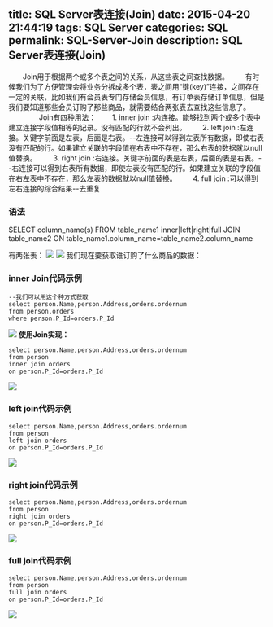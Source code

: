 title: SQL Server表连接(Join)
date: 2015-04-20 21:44:19
tags: SQL Server
categories: SQL
permalink: SQL-Server-Join
description: SQL Server表连接(Join)
---
　　Join用于根据两个或多个表之间的关系，从这些表之间查找数据。
　　有时候我们为了方便管理会将业务分拆成多个表，表之间用“键(key)”连接，之间存在一定的关联，比如我们有会员表专门存储会员信息，有订单表存储订单信息，但是我们要知道那些会员订购了那些商品，就需要结合两张表去查找这些信息了。
　　
　　Join有四种用法：
　　1. inner join :内连接。能够找到两个或多个表中建立连接字段值相等的记录。没有匹配的行就不会列出。
　　2. left join :左连接。关键字前面是左表，后面是右表。--左连接可以得到左表所有数据，即使右表没有匹配的行。如果建立关联的字段值在右表中不存在，那么右表的数据就以null值替换。
　　3. right join :右连接。关键字前面的表是左表，后面的表是右表。--右连接可以得到右表所有数据，即使左表没有匹配的行。如果建立关联的字段值在右左表中不存在，那么左表的数据就以null值替换。
　　4. full join :可以得到左右连接的综合结果--去重复
<!--more-->
### 语法
SELECT column_name(s)
FROM table_name1
inner|left|right|full JOIN table_name2 
ON table_name1.column_name=table_name2.column_name


有两张表：
![](http://ww1.sinaimg.cn/mw690/c55a7aeejw1f1e9ogltfcj20ha05wmx1.jpg)
![](http://ww1.sinaimg.cn/mw690/c55a7aeejw1f1eagmfb0cj20fe04cjr8.jpg)
我们现在要获取谁订购了什么商品的数据：

### inner Join代码示例
```
--我们可以用这个种方式获取
select person.Name,person.Address,orders.ordernum 
from person,orders 
where person.P_Id=orders.P_Id
```
![](http://ww2.sinaimg.cn/mw690/c55a7aeejw1f1e9stu5clj20ex04ijr6.jpg)
**使用Join实现：**
```
select person.Name,person.Address,orders.ordernum 
from person 
inner join orders 
on person.P_Id=orders.P_Id
```
![](http://ww2.sinaimg.cn/mw690/c55a7aeejw1f1e9stu5clj20ex04ijr6.jpg)

### left join代码示例
```
select person.Name,person.Address,orders.ordernum 
from person 
left join orders 
on person.P_Id=orders.P_Id
```
![](http://ww1.sinaimg.cn/mw690/c55a7aeejw1f1easqr69jj20h404mq3a.jpg)

### right join代码示例
```
select person.Name,person.Address,orders.ordernum 
from person 
right join orders 
on person.P_Id=orders.P_Id
```
![](http://ww1.sinaimg.cn/mw690/c55a7aeejw1f1eayxaeauj20ep04ymxd.jpg)

### full join代码示例
```
select person.Name,person.Address,orders.ordernum 
from person 
full join orders 
on person.P_Id=orders.P_Id
```
![](http://ww1.sinaimg.cn/mw690/c55a7aeejw1f1eb2147ruj20fz05ft8z.jpg)